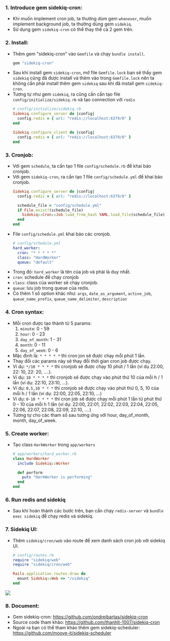 ### 1. Introduce gem sidekiq-cron:
- Khi muốn implement cron job, ta thường dùm gem `whenever`, muốn implement background job, ta thường dùng gem `sidekiq`.
- Sử dụng gem `sidekiq-cron` có thể thay thế cả 2 gem trên.

### 2. Install:
- Thêm gem "sidekiq-cron" vào `Gemfile` và chạy `bundle install`.
    ```ruby
    gem "sidekiq-cron"
    ```
- Sau khi install gem `sidekiq-cron`, mở file `Gemfile.lock` bạn sẽ thấy gem `sidekiq` cũng đã được install và thêm vào trong `Gemfile.lock` nên ta không cần phải install thêm gem `sidekiq` sau khi đã install gem `sidekiq-cron`.
- Tương tự như gem `sidekiq`, ra cũng cần cần tạo file `config/initialize/sidekiq.rb` và tạo connection với `redis`
    ```ruby
    # config/initialize/sidekiq.rb
    Sidekiq.configure_server do |config|
      config.redis = { url: "redis://localhost:6379/0" }
    end

    Sidekiq.configure_client do |config|
      config.redis = { url: "redis://localhost:6379/0" }
    end
    ```

### 3. Cronjob:
- Với gem `schedule`, ta cần tạo 1 file `config/schedule.rb` để khai báo cronjob.
- Với gem `sidekiq-cron`, ra cần tạo 1 file `config/schedule.yml` để khai báo cronjob.
    ```ruby
    Sidekiq.configure_server do |config|
      config.redis = { url: "redis://localhost:6379/0" }

      schedule_file = "config/schedule.yml"
      if File.exist?(schedule_file)
        Sidekiq::Cron::Job.load_from_hash YAML.load_file(schedule_file)
      end
    end
    ```
- File `config/schedule.yml` khai báo các cronjob.
    ```yaml
    # config/schedule.yml
    hard_worker:
      cron: "* * * * *"
      class: "HardWorker"
      queue: "default"
    ```
- Trong đó: `hard_worker` là tên của job và phải là duy nhất.
- `cron`: schedule để chạy cronjob
- `class`: class của worker sẽ chạy cronjob.
- `queue`: lưu job trong queue của redis.
- Có thêm 1 số option khác như: `args`, `date_as_argument`, `active_job`, `queue_name_prefix`, `queue_name_delimiter`, `description`

### 4. Cron syntax:
- Mỗi cron được tạo thành từ 5 params:
    1.  `minute`: 0 - 59
    1. `hour`: 0 - 23
    1.  `day_of_month`: 1 - 31
    1.  `month`:  0 - 11
    1.  `day_of_week`: 0 - 6
- Mặc định là: `* * * * *` thì cron jon sẽ được chạy mỗi phút 1 lần.
- Thay đổi các params này sẽ thay đổi thời gian cron job được chạy.
- Ví dụ: `*/10 * * * *` thì cronjob sẽ được chạy 10 phút / 1 lần (ví dụ 22:00, 22: 10, 22: 20, ....).
- Ví dụ: `10 * * * *` thì cronjob sẽ được chạy vào phút thứ 10 của mỗi h / 1 lần (ví dụ: 22:10, 23:10, ...).
- Ví dụ: `0,5,10 * * *` thì cronjob sẽ được chạy vào phút thứ 0, 5, 10 của mỗi h / 1 lần (ví dụ: 22:00, 22:05, 22:10, ...)
- Ví dụ: `0-10 * * * *` thì cron job sẽ được chạy mỗi phút 1 lần từ phút thứ 0 - 10 của mỗi h 1 lần (ví dụ: 22:00, 22:01, 22:02, 22:03, 22:04, 22:05, 22:06, 22:07, 22:08, 22:09, 22:10, ....)
- Tương tự cho các tham số sau tương ứng với hour, day_of_month, month, day_of_week.

### 5. Create worker:
- Tạo class `HarkWorker` trong `app/workers`
    ```ruby
    # app/workers/hard_worker.rb
    class HardWorker
      include Sidekiq::Worker

      def perform
        puts "HarkWorker is performing"
      end
    end
    ```

### 6. Run redis and sidekiq
- Sau khi hoàn thành các bước trên, bạn cần chạy `redis-server` và `bundle exec sidekiq` để chạy redis và sidekiq.

### 7. Sidekiq UI:
- Thêm `sidekiq/cron/web` vào route để xem danh sách cron job với sidekiq UI.
    ```ruby
    # config/routes.rb
    require "sidekiq/web"
    require "sidekiq/cron/web"

    Rails.application.routes.draw do
      mount Sidekiq::Web => "/sidekiq"
    end
    ```
    
![](https://images.viblo.asia/98287b86-b811-4efe-9eeb-37dec8205d03.png)

### 8. Document:
- Gem sidekiq-cron: https://github.com/ondrejbartas/sidekiq-cron
- Source code tham khảo: https://github.com/thanhlt-1007/sidekiq-cron
- Ngoài ra bạn có thể tham khảo thêm gem sidekiq-scheduler: https://github.com/moove-it/sidekiq-scheduler